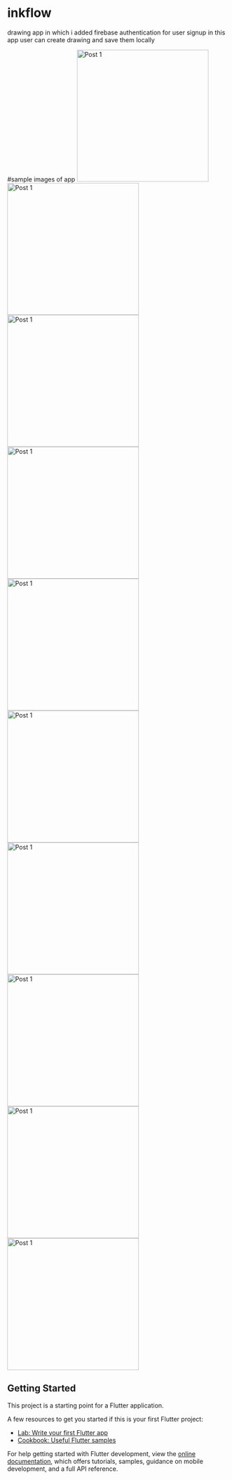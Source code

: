 # inkflow

drawing app in which i added firebase authentication for user signup in this app user can create drawing and save them locally

#sample images of app
<img src="https://github.com/user-attachments/assets/92e8ff10-dfee-482d-aafa-c8489bbc0307" alt="Post 1" width="300" /> 
<img src="https://github.com/user-attachments/assets/b397b8d2-4d1d-4291-a2c5-a333b97e99c7" alt="Post 1" width="300" /> 
<img src="https://github.com/user-attachments/assets/e8720322-1c49-4fcb-8163-fd5c2e62c868" alt="Post 1" width="300" /> 
<img src="https://github.com/user-attachments/assets/32fe7212-9f29-4b3e-b735-ccf4d616d7a8" alt="Post 1" width="300" />
<img src="https://github.com/user-attachments/assets/a6fa5d52-80b3-4138-8e94-f0e8225924d6" alt="Post 1" width="300" />
<img src="https://github.com/user-attachments/assets/be5909cb-116c-4932-b9c5-8c79a08a80c5" alt="Post 1" width="300" />
<img src="https://github.com/user-attachments/assets/7887e2b3-b3fe-4ae2-980f-7d4e09437ffa" alt="Post 1" width="300" />
<img src="https://github.com/user-attachments/assets/6b0796ff-202b-47ff-b893-f1777537d821" alt="Post 1" width="300" />
<img src="https://github.com/user-attachments/assets/1b9ff6a2-9907-4b0a-9553-71f2fdfe1d0d" alt="Post 1" width="300" />
<img src="https://github.com/user-attachments/assets/df0b5a79-7b7d-4d79-81f8-391d55075c80" alt="Post 1" width="300" />





## Getting Started

This project is a starting point for a Flutter application.

A few resources to get you started if this is your first Flutter project:

- [Lab: Write your first Flutter app](https://docs.flutter.dev/get-started/codelab)
- [Cookbook: Useful Flutter samples](https://docs.flutter.dev/cookbook)

For help getting started with Flutter development, view the
[online documentation](https://docs.flutter.dev/), which offers tutorials,
samples, guidance on mobile development, and a full API reference.
